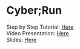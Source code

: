# Cyber;Run

Step by Step Tutorial: [Here](https://github.com/matthewshan/Cyber-Run/wiki/Cyber;Run-Tutorial)   
Video Presentation: [Here](https://youtu.be/i1eAHA4uN80)   
Slides: [Here](https://docs.google.com/presentation/d/1JEi2AwYFWU_1VF7RGW2wGMDOeIls2HQkI0jlbBmWp-U)   
